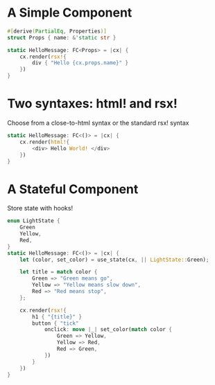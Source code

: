 # A Simple Component

```rust
#[derive(PartialEq, Properties)]
struct Props { name: &'static str }

static HelloMessage: FC<Props> = |cx| {
    cx.render(rsx!{
        div { "Hello {cx.props.name}" }
    })
}
```

# Two syntaxes: html! and rsx!

Choose from a close-to-html syntax or the standard rsx! syntax

```rust
static HelloMessage: FC<()> = |cx| {
    cx.render(html!{
        <div> Hello World! </div>
    })
}
```

# A Stateful Component

Store state with hooks!

```rust
enum LightState {
    Green
    Yellow,
    Red,
}
static HelloMessage: FC<()> = |cx| {
    let (color, set_color) = use_state(cx, || LightState::Green);

    let title = match color {
        Green => "Green means go",
        Yellow => "Yellow means slow down",
        Red => "Red means stop",
    };

    cx.render(rsx!{
        h1 { "{title}" }
        button { "tick"
            onclick: move |_| set_color(match color {
                Green => Yellow,
                Yellow => Red,
                Red => Green,
            })
        }
    })
}
```
